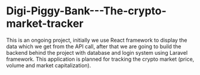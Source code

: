 # Digi-Piggy-Bank---The-crypto-market-tracker

This is an ongoing project, initially we use React framework to display the data which we get from the API call, after that we are going to build the backend behind the project with database and login system using Laravel framework. This application is planned for tracking the crypto market (price, volume and market capitalization).
